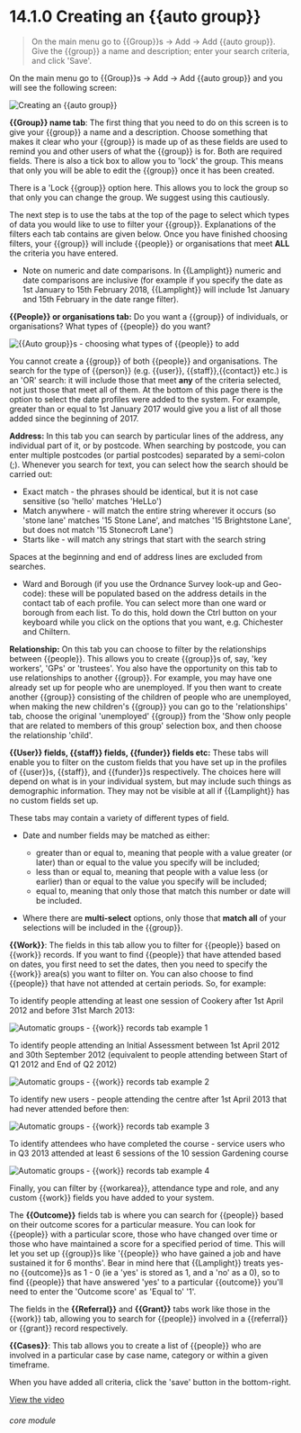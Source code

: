 # 14.1.0    Creating an {{auto group}}

> On the main menu go to {{Group}}s -> Add -> Add {{auto group}}. Give the {{group}} a name and description; enter your search criteria, and click 'Save'. 

On the main menu go to {{Group}}s -> Add -> Add {{auto group}} and you will see the following screen:

![Creating an {{auto group}}]({{imgpath}}103a.png)

**{{Group}} name tab**: The first thing that you need to do on this screen is to give your {{group}} a name and a description.  Choose something that makes it clear who your {{group}} is made up of as these fields are used to remind you and other users of what the {{group}} is for. Both are required fields. There is also a tick box to allow you to 'lock' the group. This means that only you will be able to edit the {{group}} once it has been created.

There is a 'Lock {{group}} option here.  This allows you to lock the group so that only you can change the group.  We suggest using this cautiously.

The next step is to use the tabs at the top of the page to select which types of data you would like to use to filter your {{group}}.  Explanations of the filters each tab contains are given below.  Once you have finished choosing filters, your {{group}} will include {{people}} or organisations that meet **ALL** the criteria you have entered. 

* Note on numeric and date comparisons.  In {{Lamplight}} numeric and date comparisons are inclusive (for example if you specify the date as 1st January to 15th February 2018, {{Lamplight}} will include 1st January and 15th February in the date range filter).

**{{People}} or organisations tab:** Do you want a {{group}} of individuals, or organisations? What types of {{people}} do you want?
 
![{{Auto group}}s - choosing what types of {{people}} to add]({{imgpath}}103b.png)

You cannot create a {{group}} of both {{people}} and organisations. The search for the type of {{person}} (e.g. {{user}}, {{staff}},{{contact}} etc.) is an 'OR' search: it will include those that meet **any** of the criteria selected, not just those that meet all of them. At the bottom of this page there is the option to select the date profiles were added to the system. For example, 
greater than or equal to 1st January 2017 would give you a list of all those added since the beginning of 2017.

**Address:**  In this tab you can search by particular lines of the address, any individual part of it, or by postcode. When searching by postcode, you can enter multiple postcodes (or partial postcodes) separated by a semi-colon (;). Whenever you search for text, you can select how the search should be carried out: 

  * Exact match - the phrases should be identical, but it is not case sensitive (so 'hello' matches 'HeLLo')
  * Match anywhere - will match the entire string wherever it occurs (so 'stone lane' matches '15 Stone Lane', and matches '15 Brightstone Lane', but does not match '15 Stonecroft Lane')
  * Starts like - will match any strings that start with the search string

Spaces at the beginning and end of address lines are excluded from searches.

  * Ward and Borough (if you use the Ordnance Survey look-up and Geo-code): these will be populated based on the address details in the contact tab of each profile. You can select more than one ward or borough from each list. To do this, hold down the Ctrl button on your keyboard while you click on the options that you want, e.g. Chichester and Chiltern. 

**Relationship:** On this tab you can choose to filter by the relationships between {{people}}. This allows you to create {{group}}s of, say, 'key workers', 'GPs' or 'trustees'. You also have the opportunity on this tab to use relationships to another {{group}}. For example, you may have one already set up  for people who are unemployed. If you then want to create another {{group}} consisting of the  children of people who are unemployed, when making the new children's {{group}} you can go to the 'relationships' tab, choose the original 'unemployed' {{group}} from the 'Show only people that are related to members of this group' selection box, and then choose the relationship 'child'. 

**{{User}} fields, {{staff}} fields, {{funder}} fields etc:** These tabs will enable you to filter on the custom fields that you have set up in the profiles of {{user}}s, {{staff}}, and {{funder}}s respectively.  The choices here will depend on what is in your individual system, but may include such things as demographic information.  They may not be visible at all if {{Lamplight}} has no custom fields set up.

These tabs may contain a variety of different types of field. 
* Date and number fields may be matched as either: 

  * greater than or equal to, meaning that people with a value greater (or later) than or equal to the value you specify will be included;
  * less than or equal to, meaning that people with a value less (or earlier) than or equal to the value you specify will be included;
  * equal to, meaning that only those that match this number or date will be included.

* Where there are **multi-select** options, only those that **match all** of your selections will be included in the {{group}}.

**{{Work}}**: The fields in this tab allow you to filter for {{people}} based on {{work}} records. If you want to find {{people}} that have attended based on dates, you first need to set the dates, then you need to specify the {{work}} area(s) you want to filter on. You can also choose to find {{people}} that have not attended at certain periods. So, for example:

To identify people attending at least one session of Cookery after 1st April 2012 and before 31st March 2013:

![Automatic groups - {{work}} records tab example 1]({{imgpath}}103c.png)

To identify people attending an Initial Assessment between 1st April 2012 and 30th September 2012 (equivalent to people attending between Start of Q1 2012 and End of Q2 2012)

![Automatic groups - {{work}} records tab example 2]({{imgpath}}103d.png)

To identify new users - people attending the centre after 1st April 2013 that had never attended before then:

![Automatic groups - {{work}} records tab example 3]({{imgpath}}103e.png)

To identify attendees who have completed the course - service users who in Q3 2013 attended at least 6 sessions of the 10 session Gardening course

![Automatic groups - {{work}} records tab example 4]({{imgpath}}103f.png)

Finally, you can filter by {{workarea}}, attendance type and role, and any custom {{work}} fields you have added to your system.

The **{{Outcome}}** fields tab is where you can search for {{people}} based on their outcome scores for a particular measure. You can look for {{people}} with a particular score, those who have changed over time or those who have maintained a score for a specified period of time. This will let you set up {{group}}s like '{{people}} who have gained a job and have sustained it for 6 months'. Bear in mind here that {{Lamplight}} treats yes-no {{outcome}}s as 1 - 0 (ie a 'yes' is stored as 1, and a 'no' as a 0), so to find {{people}} that have answered 'yes' to a particular {{outcome}} you'll need to enter the 'Outcome score' as 'Equal to' '1'. 

The fields in the **{{Referral}}** and **{{Grant}}** tabs work like those in the {{work}} tab, allowing you to search for {{people}} involved in a {{referral}} or {{grant}} record respectively. 

**{{Cases}}**:  This tab allows you to create a list of {{people}} who are involved in a particular case by case name, category or within a given timeframe.

When you have added all criteria, click the 'save' button in the bottom-right.


[View the video](/help/video/id/18)
###### core module

